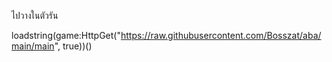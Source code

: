 ไปวางในตัวรัน 

loadstring(game:HttpGet("https://raw.githubusercontent.com/Bosszat/aba/main/main", true))()
